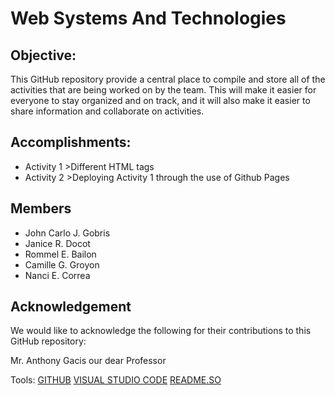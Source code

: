 # Web Systems And Technologies

## Objective:
This GitHub repository provide a central place to compile and store all of the activities that are being worked on by the team. This will make it easier for everyone to stay organized and on track, and it will also make it easier to share information and collaborate on activities.

## Accomplishments:
- Activity 1 >Different HTML tags
- Activity 2 >Deploying Activity 1 through the use of Github Pages

## Members
- John Carlo J. Gobris
- Janice R. Docot
- Rommel E. Bailon 
- Camille G. Groyon
- Nanci E. Correa
  
## Acknowledgement
We would like to acknowledge the following for their contributions to this GitHub repository:

Mr. Anthony Gacis our dear Professor

Tools:
[GITHUB](https://github.com/)
[VISUAL STUDIO CODE](https://code.visualstudio.com/)
[README.SO](https://readme.so/)





